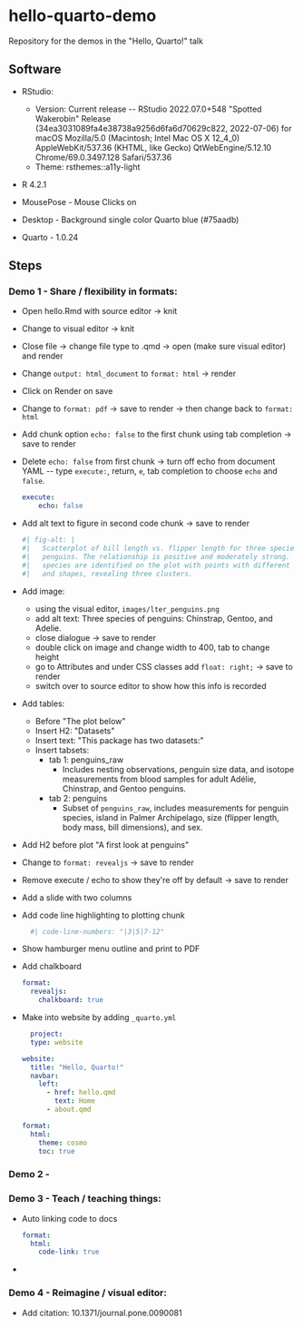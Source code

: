 # hello-quarto-demo

Repository for the demos in the "Hello, Quarto!" talk

## Software

- RStudio: 
  - Version: Current release -- RStudio 2022.07.0+548 "Spotted Wakerobin" Release (34ea3031089fa4e38738a9256d6fa6d70629c822, 2022-07-06) for macOS Mozilla/5.0 (Macintosh; Intel Mac OS X 12_4_0) AppleWebKit/537.36 (KHTML, like Gecko) QtWebEngine/5.12.10 Chrome/69.0.3497.128 Safari/537.36
  - Theme: rsthemes::a11y-light

- R 4.2.1

- MousePose - Mouse Clicks on

- Desktop - Background single color Quarto blue (#75aadb)

- Quarto - 1.0.24

## Steps

### Demo 1 - Share / flexibility in formats:

- Open hello.Rmd with source editor -> knit
- Change to visual editor -> knit
- Close file -> change file type to .qmd -> open (make sure visual editor) and render
- Change `output: html_document` to `format: html` -> render
- Click on Render on save
- Change to `format: pdf` -> save to render -> then change back to `format: html`
- Add chunk option `echo: false` to the first chunk using tab completion -> save to render
- Delete `echo: false` from first chunk -> turn off echo from document YAML -- type `execute:`, return, `e`, tab completion to choose `echo` and `false`.

  ``` yaml
  execute:
      echo: false
  ```

- Add alt text to figure in second code chunk -> save to render

  ``` r
  #| fig-alt: |
  #|   Scatterplot of bill length vs. flipper length for three species of 
  #|   penguins. The relationship is positive and moderately strong. The three 
  #|   species are identified on the plot with points with different colors 
  #|   and shapes, revealing three clusters.
  ```

- Add image: 
  
  - using the visual editor, `images/lter_penguins.png`
  - add alt text: Three species of penguins: Chinstrap, Gentoo, and Adelie.
  - close dialogue -> save to render
  - double click on image and change width to 400, tab to change height
  - go to Attributes and under CSS classes add `float: right;` -> save to render
  - switch over to source editor to show how this info is recorded

- Add tables:

  - Before "The plot below"
  - Insert H2: "Datasets"
  - Insert text: "This package has two datasets:"
  - Insert tabsets:
    - tab 1: penguins_raw
      - Includes nesting observations, penguin size data, and isotope measurements from blood samples for adult Adélie, Chinstrap, and Gentoo penguins.
    - tab 2: penguins
      - Subset of `penguins_raw`, includes measurements for penguin species, island in Palmer Archipelago, size (flipper length, body mass, bill dimensions), and sex.

- Add H2 before plot "A first look at penguins"
- Change to `format: revealjs` -> save to render
- Remove execute / echo to show they're off by default -> save to render
- Add a slide with two columns
- Add code line highlighting to plotting chunk

  ``` r	
	#| code-line-numbers: "|3|5|7-12"
  ```

- Show hamburger menu outline and print to PDF
- Add chalkboard
  
  ``` yaml
  format: 
    revealjs:
      chalkboard: true
  ```

- Make into website by adding `_quarto.yml`

  ``` yaml
    project:
    type: website
  
  website:
    title: "Hello, Quarto!"
    navbar:
      left:
        - href: hello.qmd
          text: Home
        - about.qmd
  
  format:
    html:
      theme: cosmo
      toc: true
  ```

### Demo 2 -

### Demo 3 - Teach / teaching things:

- Auto linking code to docs

  ``` yaml
  format: 
    html:
      code-link: true
  ```

- 

### Demo 4 - Reimagine / visual editor:

- Add citation: 10.1371/journal.pone.0090081
